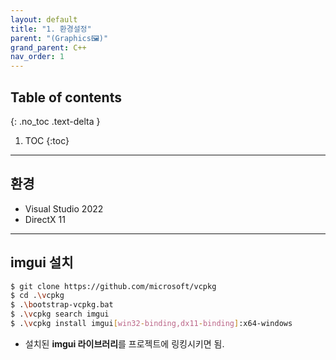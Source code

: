 ```yaml
---
layout: default
title: "1. 환경설정"
parent: "(Graphics🖼)"
grand_parent: C++
nav_order: 1
---
```


## Table of contents
{: .no_toc .text-delta }

1. TOC
{:toc}

---

## 환경

* Visual Studio 2022
* DirectX 11

---

## imgui 설치

```bash
$ git clone https://github.com/microsoft/vcpkg
$ cd .\vcpkg
$ .\bootstrap-vcpkg.bat
$ .\vcpkg search imgui
$ .\vcpkg install imgui[win32-binding,dx11-binding]:x64-windows
```

* 설치된 **imgui 라이브러리**를 프로젝트에 링킹시키면 됨.
